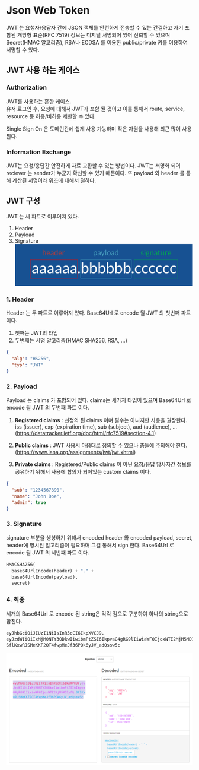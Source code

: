 # Json Web Token
JWT 는 요청자/응답자 간에 JSON 객체를 안전하게 전송할 수 있는 간결하고 자기 포함된 개방형 표준(RFC 7519)
정보는 디지털 서명되어 있어 신뢰할 수 있으며 Secret(HMAC 알고리즘), 
RSA나 ECDSA 를 이용한 public/private 키를 이용하여 서명할 수 있다.

## JWT 사용 하는 케이스
### Authorization
JWT를 사용하는 흔한 케이스.   
유저 로그인 후, 요청에 대해서 JWT가 포함 될 것이고 이를 통해서 route, service, resource 등
허용/비허용 제한할 수 있다. 

Single Sign On 은 도메인간에 쉽게 사용 가능하며 작은 자원을 사용해 최근 많이 사용 된다.

### Information Exchange
JWT는 요청/응답간 안전하게 자료 교환할 수 있는 방법이다. JWT는 서명화 되어 reciever 는 sender가 누군지 
확신할 수 있기 때문이다. 또 payload 와 header 를 통해 계산된 서명이라 위조에 대해서 덜하다.

## JWT 구성
JWT 는 세 파트로 이루어져 있다.
1. Header
2. Payload
3. Signature
![1](https://raw.githubusercontent.com/sanggi-wjg/my_study/main/JWT/data/1.png)

### 1. Header
Header 는 두 파트로 이루어져 있다. Base64Url 로 encode 될 JWT 의 첫번째 파트 이다.
1. 첫째는 JWT의 타입
1. 두번째는 서명 알고리즘(HMAC SHA256, RSA, ...)
```json
{
  "alg": "HS256",
  "typ": "JWT"
}
```

### 2. Payload
Payload 는 claims 가 포함되어 있다. claims는 세가지 타입이 있으며 
Base64Url 로 encode 될 JWT 의 두번째 파트 이다.

1. **Registered claims** : 선정의 된 claims 이며 필수는 아니지만 사용을 권장한다.  
iss (issuer), exp (expiration time), sub (subject), aud (audience), ...  
(https://datatracker.ietf.org/doc/html/rfc7519#section-4.1)

1. **Public claims** : JWT 사용시 마음대로 정의할 수 있으나 충돌에 주의해야 한다.
(https://www.iana.org/assignments/jwt/jwt.xhtml)  

1. **Private claims** : Registered/Public claims 이 아닌 요청/응답 당사자간 정보를 
공유하기 위해서 사용에 합의가 되어있는 custom claims 이다.
```json
{
  "sub": "1234567890",
  "name": "John Doe",
  "admin": true
}
```

### 3. Signature
signature 부분을 생성하기 위해서 encoded header 와 encoded payload, secret, 
header에 명시된 알고리즘이 필요하며 그걸 통해서 sign 한다.
Base64Url 로 encode 될 JWT 의 세번째 파트 이다.
```python
HMACSHA256(
  base64UrlEncode(header) + "." +
  base64UrlEncode(payload),
  secret)
```

### 4. 최종
세개의 Base64Url 로 encode 된 string은 각각 점으로 구분하여 하나의 string으로 합친다.
```
eyJhbGciOiJIUzI1NiIsInR5cCI6IkpXVCJ9.
eyJzdWIiOiIxMjM0NTY3ODkwIiwibmFtZSI6IkpvaG4gRG9lIiwiaWF0IjoxNTE2MjM5MDIyfQ.
SflKxwRJSMeKKF2QT4fwpMeJf36POk6yJV_adQssw5c
```
![2](https://raw.githubusercontent.com/sanggi-wjg/my_study/main/JWT/data/2.png)